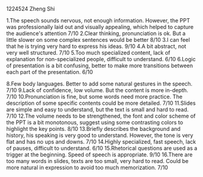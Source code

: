 1224524 Zheng Shi

1.The speech sounds nervous, not enough information. However, the PPT was professionally laid out and visually appealing, which helped to capture the audience's attention 7/10
2.Clear thinking, pronunciation is ok. But a little slower on some complex sentences would be better 8/10
3.I can feel that he is trying very hard to express his ideas. 9/10
4.A bit abstract, not very well structured. 7/10
5.Too much specialized content, lack of explanation for non-specialized people, difficult to understand. 6/10
6.Logic of presentation is a bit confusing, better to make more transitions between each part of the presentation. 6/10

8.Few body languages. Better to add some natural gestures in the speech. 7/10
9.Lack of confidence, low volume. But the content is more in-depth. 7/10
10.Pronunciation is fine, but some words need more practice. The description of some specific contents could be more detailed. 7/10
11.Slides are simple and easy to understand, but the text is small and hard to read. 7/10
12.The volume needs to be strengthened, the font and color scheme of the PPT is a bit monotonous, suggest using some contrasting colors to highlight the key points. 8/10
13.Briefly describes the background and history, his speaking is very good to understand. However, the tone is very flat and has no ups and downs. 7/10
14.Highly specialized, fast speech, lack of pauses, difficult to understand. 6/10
15.Rhetorical questions are used as a trigger at the beginning. Speed of speech is appropriate. 9/10
16.There are too many words in slides, texts are too small, very hard to read. Could be more natural in expression to avoid too much memorization.  7/10